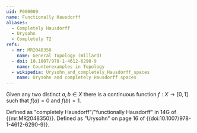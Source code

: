 ```yaml
---
uid: P000009
name: Functionally Hausdorff
aliases:
  - Completely Hausdorff
  - Urysohn
  - Completely T2
refs:
  - mr: MR2048350
    name: General Topology (Willard)
  - doi: 10.1007/978-1-4612-6290-9
    name: Counterexamples in Topology
  - wikipedia: Urysohn_and_completely_Hausdorff_spaces
    name: Urysohn and completely Hausdorff spaces
---
```

Given any two distinct $a,b \in X$ there is a continuous function $f:X \rightarrow [0,1]$ such that $f(a) = 0$ and $f(b)=1$.

Defined as "completely Hausdorff"/"functionally Hausdorff" in 14G of {{mr:MR2048350}}.
Defined as "Urysohn" on page 16 of {{doi:10.1007/978-1-4612-6290-9}}.
